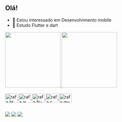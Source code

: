 ## Olá!


- 🔭 Estou interessado em Desenvolvimento mobile 
- 🌱 Estudo Flutter e dart

<div>
  <a href="https://github.com/Matheus-MCHD">
  <img height="180em" src="https://github-readme-stats.vercel.app/api?username=Matheus-MCHD&show_icons=true&theme=dark&include_all_comits=true&count_private=true"/>
  <img height="180em" src="https://github-readme-stats.vercel.app/api/top-langs/?username=Matheus-MCHD&layout=compact&langs_count=16&theme=dark"/>
</div>
  
<div style="display: inline_block"></br>
  <img align="center" alt="rafa.html" height="30" width="40" src="https://cdn.jsdelivr.net/gh/devicons/devicon/icons/html5/html5-plain-wordmark.svg" />
  <img align="center" alt="rafa.js" height="30" width="40" src="https://cdn.jsdelivr.net/gh/devicons/devicon/icons/javascript/javascript-original.svg" />
  <img align="center" alt="rafa.flu" height="30" width="40" src="https://cdn.jsdelivr.net/gh/devicons/devicon/icons/flutter/flutter-original.svg" />
  <img align="center" alt="rafa.c" height="30" width="40" src="https://cdn.jsdelivr.net/gh/devicons/devicon/icons/cplusplus/cplusplus-original.svg" />
  <img align="center" alt="rafa.mysql" height="30" width="40"
src="https://cdn.jsdelivr.net/gh/devicons/devicon/icons/mysql/mysql-original-wordmark.svg" />
</div>

##

<div>
<a href="https://www.linkedin.com/in/matheus-machado-b246a921a" target="_blank"><img src="https://img.shields.io/badge/-LinkeIn-%23007785?style=for-the-badge&logo=linkedin&logoColor-white" target="_blank"></a> 
<a href="mailto:matheus.mchd07@gmail.com" target="_blank"><img src="https://img.shields.io/badge/Gmail-D14836?style=for-the-badge&logo=gmail&logoColor=white" target="_blank"></a>
<a href="https://discord.gg/379431240169947147" target="_blank"><img src="https://img.shields.io/badge/Discord-7289DA?style=for-the-badge&logo=discord&logoColor=white" target="_blank"></a>
</div>

